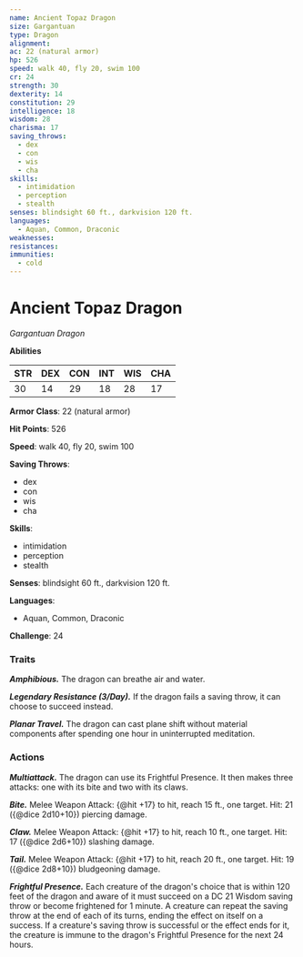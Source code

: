 ```yaml
---
name: Ancient Topaz Dragon
size: Gargantuan
type: Dragon
alignment: 
ac: 22 (natural armor)
hp: 526
speed: walk 40, fly 20, swim 100
cr: 24
strength: 30
dexterity: 14
constitution: 29
intelligence: 18
wisdom: 28
charisma: 17
saving_throws:
  - dex
  - con
  - wis
  - cha
skills:
  - intimidation
  - perception
  - stealth
senses: blindsight 60 ft., darkvision 120 ft.
languages:
  - Aquan, Common, Draconic
weaknesses:
resistances:
immunities:
  - cold
---
```


# Ancient Topaz Dragon

*Gargantuan Dragon*

**Abilities**

| STR | DEX | CON | INT | WIS | CHA |
| --- | --- | --- | --- | --- | --- |
| 30 | 14 | 29 | 18 | 28 | 17 |

**Armor Class**: 22 (natural armor)

**Hit Points**: 526

**Speed**: walk 40, fly 20, swim 100

**Saving Throws**:
  - dex
  - con
  - wis
  - cha

**Skills**:
  - intimidation
  - perception
  - stealth

**Senses**: blindsight 60 ft., darkvision 120 ft.

**Languages**:
  - Aquan, Common, Draconic

**Challenge**: 24

### Traits
***Amphibious.*** The dragon can breathe air and water.

***Legendary Resistance (3/Day).*** If the dragon fails a saving throw, it can choose to succeed instead.

***Planar Travel.*** The dragon can cast plane shift without material components after spending one hour in uninterrupted meditation.

### Actions
***Multiattack.*** The dragon can use its Frightful Presence. It then makes three attacks: one with its bite and two with its claws.

***Bite.*** Melee Weapon Attack: {@hit +17} to hit, reach 15 ft., one target. Hit: 21 ({@dice 2d10+10}) piercing damage.

***Claw.*** Melee Weapon Attack: {@hit +17} to hit, reach 10 ft., one target. Hit: 17 ({@dice 2d6+10}) slashing damage.

***Tail.*** Melee Weapon Attack: {@hit +17} to hit, reach 20 ft., one target. Hit: 19 ({@dice 2d8+10}) bludgeoning damage.

***Frightful Presence.*** Each creature of the dragon's choice that is within 120 feet of the dragon and aware of it must succeed on a DC 21 Wisdom saving throw or become frightened for 1 minute. A creature can repeat the saving throw at the end of each of its turns, ending the effect on itself on a success. If a creature's saving throw is successful or the effect ends for it, the creature is immune to the dragon's Frightful Presence for the next 24 hours.

